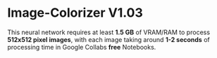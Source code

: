 # Image-Colorizer V1.03

This neural network requires at least **1.5 GB** of VRAM/RAM to process **512x512 pixel images**, with each image taking around **1-2 seconds** of processing time in Google Collabs **free** Notebooks.
